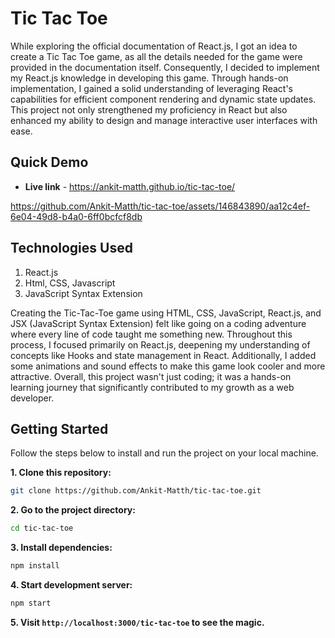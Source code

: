 # Tic Tac Toe

While exploring the official documentation of React.js, I got an idea to create a Tic Tac Toe game, as all the details needed for the game were provided in the documentation itself. Consequently, I decided to implement my React.js knowledge in developing this game. Through hands-on implementation, I gained a solid understanding of leveraging React's capabilities for efficient component rendering and dynamic state updates. This project not only strengthened my proficiency in React but also enhanced my ability to design and manage interactive user interfaces with ease.

## Quick Demo

- **Live link** - https://ankit-matth.github.io/tic-tac-toe/


https://github.com/Ankit-Matth/tic-tac-toe/assets/146843890/aa12c4ef-6e04-49d8-b4a0-6ff0bcfcf8db


## Technologies Used

1. React.js
2. Html, CSS, Javascript
3. JavaScript Syntax Extension

Creating the Tic-Tac-Toe game using HTML, CSS, JavaScript, React.js, and JSX (JavaScript Syntax Extension)  felt like going on a coding adventure where every line of code taught me something new. Throughout this process, I focused primarily on React.js, deepening my understanding of concepts like Hooks and state management in React. Additionally, I added some animations and sound effects to make this game look cooler and more attractive. Overall, this project wasn't just coding; it was a hands-on learning journey that significantly contributed to my growth as a web developer.

## Getting Started 

Follow the steps below to install and run the project on your local machine.

**1. Clone this repository:**
  ```bash
  git clone https://github.com/Ankit-Matth/tic-tac-toe.git
  ```

**2. Go to the project directory:**
  ```bash
  cd tic-tac-toe
  ```
**3. Install dependencies:**
  ```bash
  npm install
  ```
**4. Start development server:**
  ```bash
  npm start
  ```
**5. Visit `http://localhost:3000/tic-tac-toe` to see the magic.**
